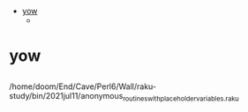 - [yow](#org13e0301)
  - [](#org17474c9)


<a id="org13e0301"></a>

# yow


<a id="org17474c9"></a>

## 

/home/doom/End/Cave/Perl6/Wall/raku-study/bin/2021jul11/anonymous<sub>routines</sub><sub>with</sub><sub>placeholder</sub><sub>variables.raku</sub>
